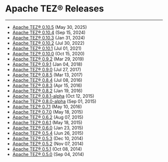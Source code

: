 <!--
   Licensed to the Apache Software Foundation (ASF) under one or more
   contributor license agreements.  See the NOTICE file distributed with
   this work for additional information regarding copyright ownership.
   The ASF licenses this file to You under the Apache License, Version 2.0
   (the "License"); you may not use this file except in compliance with
   the License.  You may obtain a copy of the License at

       http://www.apache.org/licenses/LICENSE-2.0

   Unless required by applicable law or agreed to in writing, software
   distributed under the License is distributed on an "AS IS" BASIS,
   WITHOUT WARRANTIES OR CONDITIONS OF ANY KIND, either express or implied.
   See the License for the specific language governing permissions and
   limitations under the License.
-->

# Apache TEZ&reg; Releases

------------

- [Apache TEZ&reg; 0.10.5](./apache-tez-0-10-5.html) (May 30, 2025)
- [Apache TEZ&reg; 0.10.4](./apache-tez-0-10-4.html) (Sep 15, 2024)
- [Apache TEZ&reg; 0.10.3](./apache-tez-0-10-3.html) (Jan 31, 2024)
- [Apache TEZ&reg; 0.10.2](./apache-tez-0-10-2.html) (Jul 30, 2022)
- [Apache TEZ&reg; 0.10.1](./apache-tez-0-10-1.html) (Jul 01, 2021)
- [Apache TEZ&reg; 0.10.0](./apache-tez-0-10-0.html) (Oct 15, 2020)
- [Apache TEZ&reg; 0.9.2](./apache-tez-0-9-2.html) (Mar 29, 2019)
- [Apache TEZ&reg; 0.9.1](./apache-tez-0-9-1.html) (Jan 04, 2018)
- [Apache TEZ&reg; 0.9.0](./apache-tez-0-9-0.html) (Jul 27, 2017)
- [Apache TEZ&reg; 0.8.5](./apache-tez-0-8-5.html) (Mar 13, 2017)
- [Apache TEZ&reg; 0.8.4](./apache-tez-0-8-4.html) (Jul 08, 2016)
- [Apache TEZ&reg; 0.8.3](./apache-tez-0-8-3.html) (Apr 15, 2016)
- [Apache TEZ&reg; 0.8.2](./apache-tez-0-8-2.html) (Jan 19, 2016)
- [Apache TEZ&reg; 0.8.1-alpha](./apache-tez-0-8-1-alpha.html) (Oct 12, 2015)
- [Apache TEZ&reg; 0.8.0-alpha](./apache-tez-0-8-0-alpha.html) (Sep 01, 2015)
- [Apache TEZ&reg; 0.7.1](./apache-tez-0-7-1.html) (May 10, 2016)
- [Apache TEZ&reg; 0.7.0](./apache-tez-0-7-0.html) (May 18, 2015)
- [Apache TEZ&reg; 0.6.2](./apache-tez-0-6-2.html) (Aug 07, 2015)
- [Apache TEZ&reg; 0.6.1](./apache-tez-0-6-1.html) (May 18, 2015)
- [Apache TEZ&reg; 0.6.0](./apache-tez-0-6-0.html) (Jan 23, 2015)
- [Apache TEZ&reg; 0.5.4](./apache-tez-0-5-4.html) (Jun 26, 2015)
- [Apache TEZ&reg; 0.5.3](./apache-tez-0-5-3.html) (Dec 10, 2014)
- [Apache TEZ&reg; 0.5.2](./apache-tez-0-5-2.html) (Nov 07, 2014)
- [Apache TEZ&reg; 0.5.1](./apache-tez-0-5-1.html) (Oct 08, 2014)
- [Apache TEZ&reg; 0.5.0](./apache-tez-0-5-0.html) (Sep 04, 2014)
